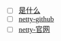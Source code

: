 <span  style="font-family: Simsun,serif; font-size: 17px; ">

- [ ] [是什么](https://www.zhihu.com/question/24322387/answer/2302486578)
- [ ] [netty-github](https://github.com/netty/netty)
- [ ] [netty-官网](https://netty.io/)

</span>